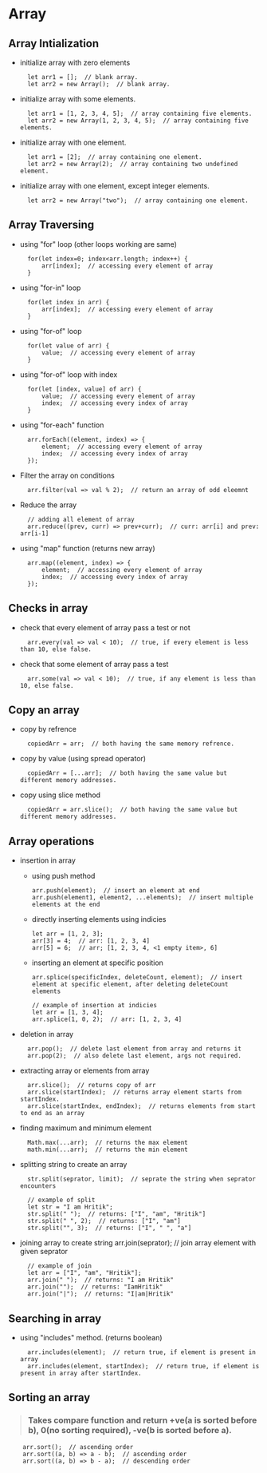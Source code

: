 # Array

## Array Intialization

- initialize array with zero elements
        
        let arr1 = [];  // blank array.
        let arr2 = new Array();  // blank array.

- initialize array with some elements.

        let arr1 = [1, 2, 3, 4, 5];  // array containing five elements.
        let arr2 = new Array(1, 2, 3, 4, 5);  // array containing five elements.

- initialize array with one element.

        let arr1 = [2];  // array containing one element.
        let arr2 = new Array(2);  // array containing two undefined element.

- initialize array with one element, except integer elements.

        let arr2 = new Array("two");  // array containing one element.

## Array Traversing

- using "for" loop (other loops working are same)
        
        for(let index=0; index<arr.length; index++) {
            arr[index];  // accessing every element of array
        }

- using "for-in" loop
        
        for(let index in arr) {
            arr[index];  // accessing every element of array
        }

- using "for-of" loop
        
        for(let value of arr) {
            value;  // accessing every element of array
        }

- using "for-of" loop with index
        
        for(let [index, value] of arr) {
            value;  // accessing every element of array
            index;  // accessing every index of array
        }

- using "for-each" function

        arr.forEach((element, index) => {
            element;  // accessing every element of array
            index;  // accessing every index of array
        });

- Filter the array on conditions

        arr.filter(val => val % 2);  // return an array of odd eleemnt

- Reduce the array

        // adding all element of array
        arr.reduce((prev, curr) => prev+curr);  // curr: arr[i] and prev: arr[i-1]

- using "map" function (returns new array)

        arr.map((element, index) => {
            element;  // accessing every element of array
            index;  // accessing every index of array
        });

## Checks in array

- check that every element of array pass a test or not
  
        arr.every(val => val < 10);  // true, if every element is less than 10, else false.

- check that some element of array pass a test
        
        arr.some(val => val < 10);  // true, if any element is less than 10, else false.

## Copy an array

- copy by refrence

        copiedArr = arr;  // both having the same memory refrence.

- copy by value (using spread operator)

        copiedArr = [...arr];  // both having the same value but different memory addresses.

- copy using slice method

        copiedArr = arr.slice();  // both having the same value but different memory addresses.

## Array operations

- insertion in array
  
  - using push method

        arr.push(element);  // insert an element at end
        arr.push(element1, element2, ...elements);  // insert multiple elements at the end

  - directly inserting elements using indicies

        let arr = [1, 2, 3];
        arr[3] = 4;  // arr: [1, 2, 3, 4]
        arr[5] = 6;  // arr; [1, 2, 3, 4, <1 empty item>, 6]

  - inserting an element at specific position

        arr.splice(specificIndex, deleteCount, element);  // insert element at specific element, after deleting deleteCount elements

        // example of insertion at indicies
        let arr = [1, 3, 4];
        arr.splice(1, 0, 2);  // arr: [1, 2, 3, 4]

- deletion in array

        arr.pop();  // delete last element from array and returns it
        arr.pop(2);  // also delete last element, args not required.

- extracting array or elements from array

        arr.slice();  // returns copy of arr
        arr.slice(startIndex);  // returns array element starts from startIndex.
        arr.slice(startIndex, endIndex);  // returns elements from start to end as an array

- finding maximum and minimum element

        Math.max(...arr);  // returns the max element
        math.min(...arr);  // returns the min element

- splitting string to create an array

        str.split(seprator, limit);  // seprate the string when seprator encounters

        // example of split
        let str = "I am Hritik";
        str.split(" ");  // returns: ["I", "am", "Hritik"]
        str.split(" ", 2);  // returns: ["I", "am"]
        str.split("", 3);  // returns: ["I", " ", "a"]

- joining array to create string
        arr.join(seprator);  // join array element with given seprator

        // example of join
        let arr = ["I", "am", "Hritik"];
        arr.join(" ");  // returns: "I am Hritik"
        arr.join("");  // returns: "IamHritik"
        arr.join("|");  // returns: "I|am|Hritik"

## Searching in array

- using "includes" method. (returns boolean)

        arr.includes(element);  // return true, if element is present in array
        arr.includes(element, startIndex);  // return true, if element is present in array after startIndex.

## Sorting an array 
> ### Takes compare function and return +ve(a is sorted before b), 0(no sorting required), -ve(b is sorted before a). 

        arr.sort();  // ascending order
        arr.sort((a, b) => a - b);  // ascending order
        arr.sort((a, b) => b - a);  // descending order

